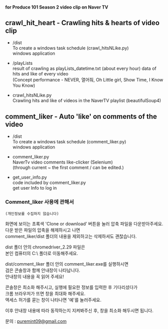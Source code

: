 #### for Produce 101 Season 2 video clip on Naver TV  
## crawl_hit_heart - Crawling hits & hearts of video clip

 * /dist  
   To create a windows task schedule (crawl_hitsNLike.py)  
   windows application

 * /playLists  
   result of crawling as playLists_datetime.txt (about every hour)
    data of hits and like of every video  
    (Concept performance - 
    NEVER, 열어줘, Oh Little girl, Show Time, I Know You Know)

 * crawl_hitsNLike.py  
    Crawling hits and like of videos in the NaverTV playlist (beautifulSoup4)  

## comment_liker - Auto 'like' on comments of the video

 * /dist  
   To create a windows task schedule (comment_liker.py)  
   windows application

 * comment_liker.py  
    NaverTv video comments like-clicker (Selenium)  
    (through current ~ the first comment / can be edited.)

 * get_user_info.py  
    code included by comment_liker.py  
    get user Info to log in



### Comment_liker 사용에 관해서  
    (개인정보를 수집하지 않습니다)  

 화면에 보이는 초록색 'Clone or download' 버튼을 눌러 압축 파일을 다운받아주세요.  
 다운 받은 파일의 압축을 해제하시고 나면  
 comment_liker/dist 폴더의 내용을 제외하고는 삭제하셔도 괜찮습니다.  

 dist 폴더 안의 chromedriver_2.29 파일은  
 본인 컴퓨터의 C:\ 폴더로 이동해주세요.  

 dist/comment_liker 폴더 안의 comment_liker.exe를 실행하시면  
 검은 콘솔창과 함께 안내창이 나타납니다.  
 안내창의 내용을 꼭 읽어 주세요!  

 콘솔창은 최소화 해주시고, 실행에 필요한 정보를 입력한 후 기다리셨다가  
 크롬 브라우저가 뜨면 창을 최대화 해주세요.  
 액세스 허가를 묻는 창이 나타나면 '예'를 눌러주세요.  

 이후 안내창 내용에 따라 동작하는지 지켜봐주신 후, 창을 최소화 해두시면 됩니다.

문의 : puremint09@gmail.com
